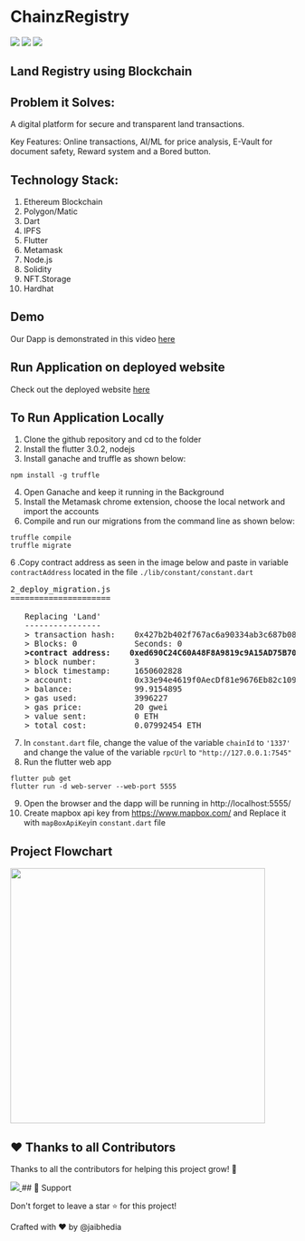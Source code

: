 # ChainzRegistry

<a href="LICENSE"><img src="https://img.shields.io/static/v1?label=license&message=MIT&color=green"></a>
<img src="https://img.shields.io/badge/Ethereum-20232A?style=for-the-badge&logo=ethereum&logoColor=white">
<img src="https://img.shields.io/badge/Flutter-%2302569B.svg?style=for-the-badge&logo=Flutter&logoColor=white">

## Land Registry using Blockchain

## Problem it Solves:
A digital platform for secure and transparent land transactions.

Key Features: Online transactions, AI/ML for price analysis, E-Vault for document safety, Reward system and a Bored button.

## Technology Stack:
1. Ethereum Blockchain
2. Polygon/Matic
3. Dart
4. IPFS
5. Flutter
6. Metamask
7. Node.js
8. Solidity
9. NFT.Storage
10. Hardhat


## Demo
Our Dapp is demonstrated in this video [here](https://youtu.be/9aHm6GLnaRo)

## Run Application on deployed website
Check out the deployed website [here](https://noplaybutton-41656.web.app/)

## To Run Application Locally
1. Clone the github repository and cd to the folder
2. Install the flutter 3.0.2, nodejs
3. Install ganache and truffle as shown below:
```
npm install -g truffle
```
4. Open Ganache and keep it running in the Background
5. Install the Metamask chrome extension, choose the local network and import the accounts
6. Compile and run our migrations from the command line as shown below:
```
truffle compile
truffle migrate
```
6 .Copy contract address as seen in the image below and paste in variable `contractAddress` located in the file `./lib/constant/constant.dart`
<pre>
2_deploy_migration.js
=====================

   Replacing 'Land'
   ----------------
   > transaction hash:    0x427b2b402f767ac6a90334ab3c687b086b274de747fe10d6e194743b15057d78
   > Blocks: 0            Seconds: 0
   <b>>contract address:    0xed690C24C60A48F8A9819c9A15AD75B70CFBEa5a</b>
   > block number:        3
   > block timestamp:     1650602828
   > account:             0x33e94e4619f0AecDf81e9676Eb82c109FBa53356
   > balance:             99.9154895
   > gas used:            3996227
   > gas price:           20 gwei
   > value sent:          0 ETH
   > total cost:          0.07992454 ETH
</pre>
7. In `constant.dart` file, change the value of the variable `chainId` to `'1337'` and change the value of the variable `rpcUrl` to `"http://127.0.0.1:7545"`
8. Run the flutter web app
```
flutter pub get
flutter run -d web-server --web-port 5555
```
9. Open the browser and the dapp will be running in http://localhost:5555/
10. Create mapbox api key from https://www.mapbox.com/ and Replace it with `mapBoxApiKey`in `constant.dart` file

## Project Flowchart
<img src="screenshots/flowchart.png" height="450">

## ❤ Thanks to all Contributors

Thanks to all the contributors for helping this project grow! 🍻

<a href="https://github.com/jaibhedia/ChainzRegistry/graphs/contributors">
<img src="https://contrib.rocks/image?repo=jaibhedia/ChainzRegistry " />
</a>
## 🙏 Support

Don't forget to leave a star ⭐ for this project!

Crafted with ♥ by @jaibhedia
